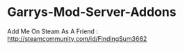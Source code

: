# Garrys-Mod-Server-Addons
Add Me On Steam As A Friend : http://steamcommunity.com/id/FindingSum3662
